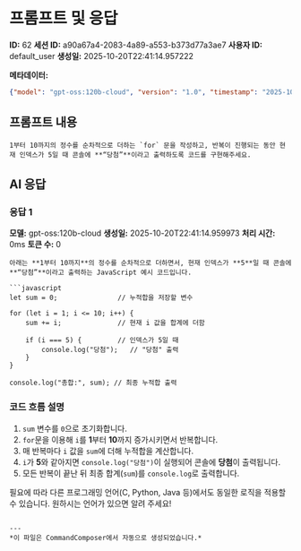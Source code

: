 # 프롬프트 및 응답

**ID:** 62
**세션 ID:** a90a67a4-2083-4a89-a553-b373d77a3ae7
**사용자 ID:** default_user
**생성일:** 2025-10-20T22:41:14.957222

**메타데이터:**
```json
{"model": "gpt-oss:120b-cloud", "version": "1.0", "timestamp": "2025-10-20T22:41:14.957222400"}
```

## 프롬프트 내용

```
1부터 10까지의 정수를 순차적으로 더하는 `for` 문을 작성하고, 반복이 진행되는 동안 현재 인덱스가 5일 때 콘솔에 **“당첨”**이라고 출력하도록 코드를 구현해주세요.  
```

## AI 응답

### 응답 1

**모델:** gpt-oss:120b-cloud
**생성일:** 2025-10-20T22:41:14.959973
**처리 시간:** 0ms
**토큰 수:** 0

```
아래는 **1부터 10까지**의 정수를 순차적으로 더하면서, 현재 인덱스가 **5**일 때 콘솔에 **“당첨”**이라고 출력하는 JavaScript 예시 코드입니다.  

```javascript
let sum = 0;               // 누적합을 저장할 변수

for (let i = 1; i <= 10; i++) {
    sum += i;              // 현재 i 값을 합계에 더함

    if (i === 5) {         // 인덱스가 5일 때
        console.log("당첨");   // "당첨" 출력
    }
}

console.log("총합:", sum); // 최종 누적합 출력
```

### 코드 흐름 설명
1. `sum` 변수를 `0`으로 초기화합니다.  
2. `for`문을 이용해 `i`를 **1**부터 **10**까지 증가시키면서 반복합니다.  
3. 매 반복마다 `i` 값을 `sum`에 더해 누적합을 계산합니다.  
4. `i`가 **5**와 같아지면 `console.log("당첨")`이 실행되어 콘솔에 **당첨**이 출력됩니다.  
5. 모든 반복이 끝난 뒤 최종 합계(`sum`)를 `console.log`로 출력합니다.

필요에 따라 다른 프로그래밍 언어(C, Python, Java 등)에서도 동일한 로직을 적용할 수 있습니다. 원하시는 언어가 있으면 알려 주세요!
```

---
*이 파일은 CommandComposer에서 자동으로 생성되었습니다.*